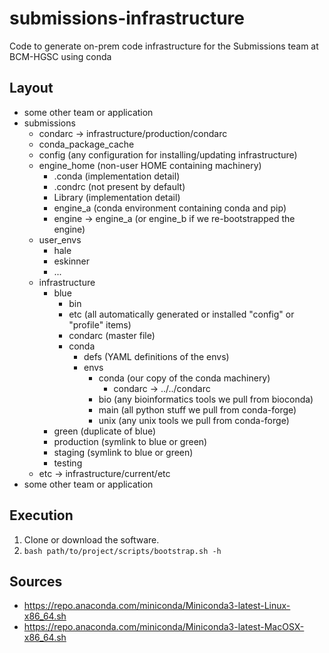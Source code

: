 # submissions-infrastructure

Code to generate on-prem code infrastructure for the Submissions team at BCM-HGSC using conda

## Layout

- some other team or application
- submissions
  - condarc -> infrastructure/production/condarc
  - conda_package_cache
  - config (any configuration for installing/updating infrastructure)
  - engine_home (non-user HOME containing machinery)
    - .conda (implementation detail)
    - .condrc (not present by default)
    - Library (implementation detail)
    - engine_a (conda environment containing conda and pip)
    - engine -> engine_a (or engine_b if we re-bootstrapped the engine)
  - user_envs
    - hale
    - eskinner
    - ...
  - infrastructure
    - blue
      - bin
      - etc (all automatically generated or installed "config" or "profile" items)
      - condarc (master file)
      - conda
        - defs (YAML definitions of the envs)
        - envs
          - conda (our copy of the conda machinery)
            - condarc -> ../../condarc
          - bio (any bioinformatics tools we pull from bioconda)
          - main (all python stuff we pull from conda-forge)
          - unix (any unix tools we pull from conda-forge)
    - green (duplicate of blue)
    - production (symlink to blue or green)
    - staging (symlink to blue or green)
    - testing
  - etc -> infrastructure/current/etc
- some other team or application

## Execution

1. Clone or download the software.
2. `bash path/to/project/scripts/bootstrap.sh -h`

## Sources

- https://repo.anaconda.com/miniconda/Miniconda3-latest-Linux-x86_64.sh
- https://repo.anaconda.com/miniconda/Miniconda3-latest-MacOSX-x86_64.sh
